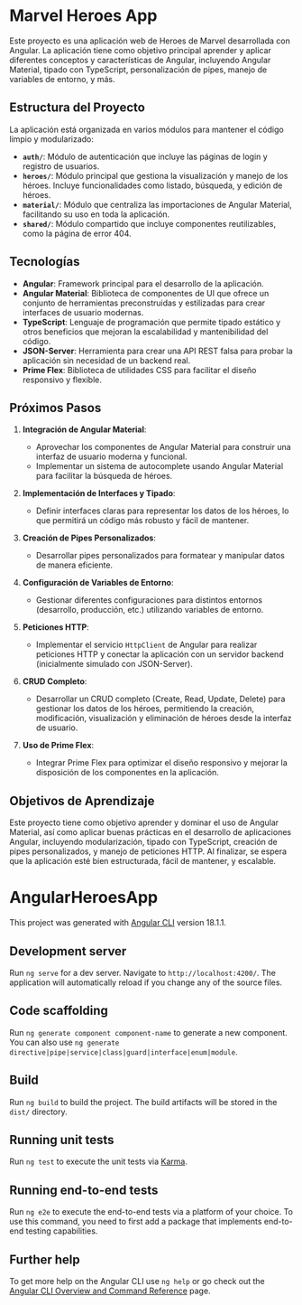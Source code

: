 # Marvel Heroes App

Este proyecto es una aplicación web de Heroes de Marvel  desarrollada con Angular. La aplicación tiene como objetivo principal aprender y aplicar diferentes conceptos y características de Angular, incluyendo Angular Material, tipado con TypeScript, personalización de pipes, manejo de variables de entorno, y más.

## Estructura del Proyecto

La aplicación está organizada en varios módulos para mantener el código limpio y modularizado:

- **`auth/`**: Módulo de autenticación que incluye las páginas de login y registro de usuarios.
- **`heroes/`**: Módulo principal que gestiona la visualización y manejo de los héroes. Incluye funcionalidades como listado, búsqueda, y edición de héroes.
- **`material/`**: Módulo que centraliza las importaciones de Angular Material, facilitando su uso en toda la aplicación.
- **`shared/`**: Módulo compartido que incluye componentes reutilizables, como la página de error 404.

## Tecnologías 

- **Angular**: Framework principal para el desarrollo de la aplicación.
- **Angular Material**: Biblioteca de componentes de UI que ofrece un conjunto de herramientas preconstruidas y estilizadas para crear interfaces de usuario modernas.
- **TypeScript**: Lenguaje de programación que permite tipado estático y otros beneficios que mejoran la escalabilidad y mantenibilidad del código.
- **JSON-Server**: Herramienta para crear una API REST falsa para probar la aplicación sin necesidad de un backend real.
- **Prime Flex**: Biblioteca de utilidades CSS para facilitar el diseño responsivo y flexible.

## Próximos Pasos

1. **Integración de Angular Material**:
   - Aprovechar los componentes de Angular Material para construir una interfaz de usuario moderna y funcional.
   - Implementar un sistema de autocomplete usando Angular Material para facilitar la búsqueda de héroes.

2. **Implementación de Interfaces y Tipado**:
   - Definir interfaces claras para representar los datos de los héroes, lo que permitirá un código más robusto y fácil de mantener.

3. **Creación de Pipes Personalizados**:
   - Desarrollar pipes personalizados para formatear y manipular datos de manera eficiente.

4. **Configuración de Variables de Entorno**:
   - Gestionar diferentes configuraciones para distintos entornos (desarrollo, producción, etc.) utilizando variables de entorno.

5. **Peticiones HTTP**:
   - Implementar el servicio `HttpClient` de Angular para realizar peticiones HTTP y conectar la aplicación con un servidor backend (inicialmente simulado con JSON-Server).

6. **CRUD Completo**:
   - Desarrollar un CRUD completo (Create, Read, Update, Delete) para gestionar los datos de los héroes, permitiendo la creación, modificación, visualización y eliminación de héroes desde la interfaz de usuario.

7. **Uso de Prime Flex**:
   - Integrar Prime Flex para optimizar el diseño responsivo y mejorar la disposición de los componentes en la aplicación.

## Objetivos de Aprendizaje

Este proyecto tiene como objetivo aprender y dominar el uso de Angular Material, así como aplicar buenas prácticas en el desarrollo de aplicaciones Angular, incluyendo modularización, tipado con TypeScript, creación de pipes personalizados, y manejo de peticiones HTTP. Al finalizar, se espera que la aplicación esté bien estructurada, fácil de mantener, y escalable.


# AngularHeroesApp

This project was generated with [Angular CLI](https://github.com/angular/angular-cli) version 18.1.1.

## Development server

Run `ng serve` for a dev server. Navigate to `http://localhost:4200/`. The application will automatically reload if you change any of the source files.

## Code scaffolding

Run `ng generate component component-name` to generate a new component. You can also use `ng generate directive|pipe|service|class|guard|interface|enum|module`.

## Build

Run `ng build` to build the project. The build artifacts will be stored in the `dist/` directory.

## Running unit tests

Run `ng test` to execute the unit tests via [Karma](https://karma-runner.github.io).

## Running end-to-end tests

Run `ng e2e` to execute the end-to-end tests via a platform of your choice. To use this command, you need to first add a package that implements end-to-end testing capabilities.

## Further help

To get more help on the Angular CLI use `ng help` or go check out the [Angular CLI Overview and Command Reference](https://angular.dev/tools/cli) page.
